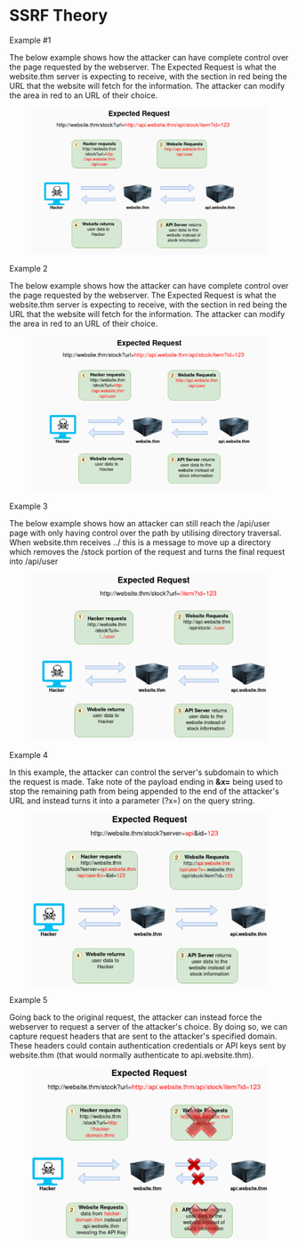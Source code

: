 # SSRF Theory

Example #1

The below example shows how the attacker can have complete control over the page requested by the webserver. The Expected Request is what the website.thm server is expecting to receive, with the section in red being the URL that the website will fetch for the information. The attacker can modify the area in red to an URL of their choice.

<figure><img src="../../../.gitbook/assets/ssrf-1.png" alt=""><figcaption></figcaption></figure>

Example 2

The below example shows how the attacker can have complete control over the page requested by the webserver. The Expected Request is what the website.thm server is expecting to receive, with the section in red being the URL that the website will fetch for the information. The attacker can modify the area in red to an URL of their choice.

<figure><img src="../../../.gitbook/assets/ssr-f2.png" alt=""><figcaption></figcaption></figure>

Example 3

The below example shows how an attacker can still reach the /api/user page with only having control over the path by utilising directory traversal. When website.thm receives ../ this is a message to move up a directory which removes the /stock portion of the request and turns the final request into /api/user

<figure><img src="../../../.gitbook/assets/ssrf-3.png" alt=""><figcaption></figcaption></figure>

Example 4

In this example, the attacker can control the server's subdomain to which the request is made. Take note of the payload ending in **\&x=** being used to stop the remaining path from being appended to the end of the attacker's URL and instead turns it into a parameter (?x=) on the query string.

<figure><img src="../../../.gitbook/assets/ssrf-4.png" alt=""><figcaption></figcaption></figure>

Example 5

Going back to the original request, the attacker can instead force the webserver to request a server of the attacker's choice. By doing so, we can capture request headers that are sent to the attacker's specified domain. These headers could contain authentication credentials or API keys sent by website.thm (that would normally authenticate to api.website.thm).

<figure><img src="../../../.gitbook/assets/ssrf-5.png" alt=""><figcaption></figcaption></figure>

